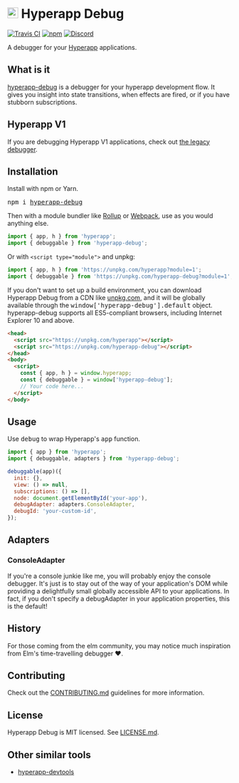 # <img height=24 src=https://cdn.rawgit.com/JorgeBucaran/f53d2c00bafcf36e84ffd862f0dc2950/raw/882f20c970ff7d61aa04d44b92fc3530fa758bc0/Hyperapp.svg> Hyperapp Debug

[![Travis CI](https://img.shields.io/travis/mrozbarry/hyperapp-debug.svg)](https://travis-ci.org/mrozbarry/hyperapp-debug)
[![npm](https://img.shields.io/npm/v/hyperapp-debug.svg)](https://www.npmjs.com/package/hyperapp-debug)
[![Discord](https://img.shields.io/discord/804672552348680192)](https://discord.gg/QxY8SEVBsz)

A debugger for your [Hyperapp](https://github.com/hyperapp/hyperapp) applications.

## What is it

[hyperapp-debug](https://github.com/mrozbarry/hyperapp-debug) is a debugger for your hyperapp development flow.
It gives you insight into state transitions, when effects are fired, or if you have stubborn subscriptions.

## Hyperapp V1

If you are debugging Hyperapp V1 applications, check out [the legacy debugger](https://github.com/mrozbarry/hyperapp-debug/tree/hyperapp-v1-debugger).

## Installation

Install with npm or Yarn.

<pre>
npm i <a href=https://www.npmjs.com/package/hyperapp-debug>hyperapp-debug</a>
</pre>

Then with a module bundler like [Rollup](https://rollupjs.org) or [Webpack](https://webpack.js.org), use as you would anything else.

```js
import { app, h } from 'hyperapp';
import { debuggable } from 'hyperapp-debug';
```

Or with `<script type="module">` and unpkg:

```js
import { app, h } from 'https://unpkg.com/hyperapp?module=1';
import { debuggable } from 'https://unpkg.com/hyperapp-debug?module=1';
```

If you don't want to set up a build environment, you can download Hyperapp Debug from a CDN like [unpkg.com](https://unpkg.com/hyperapp-debug), and it will be globally available through the <samp>window['hyperapp-debug'].default</samp> object.
hyperapp-debug supports all ES5-compliant browsers, including Internet Explorer 10 and above.

```html
<head>
  <script src="https://unpkg.com/hyperapp"></script>
  <script src="https://unpkg.com/hyperapp-debug"></script>
</head>
<body>
  <script>
    const { app, h } = window.hyperapp;
    const { debuggable } = window['hyperapp-debug'];
    // Your code here...
  </script>
</body>
```

## Usage

Use <samp>debug</samp> to wrap Hyperapp's <samp>app</samp> function.

```js
import { app } from 'hyperapp';
import { debuggable, adapters } from 'hyperapp-debug';

debuggable(app)({
  init: {},
  view: () => null,
  subscriptions: () => [],
  node: document.getElementById('your-app'),
  debugAdapter: adapters.ConsoleAdapter,
  debugId: 'your-custom-id',
});
```

## Adapters

### ConsoleAdapter

If you're a console junkie like me, you will probably enjoy the console debugger.
It's just is to stay out of the way of your application's DOM while providing a delightfully small globally accessible API to your applications.
In fact, if you don't specify a debugAdapter in your application properties, this is the default!

## History

For those coming from the elm community, you may notice much inspiration from Elm's time-travelling debugger :heart:.

## Contributing

Check out the [CONTRIBUTING.md](./CONTRIBUTING.md) guidelines for more information.

## License

Hyperapp Debug is MIT licensed. See [LICENSE.md](LICENSE.md).

## Other similar tools

 - [hyperapp-devtools](https://github.com/hyperstart/hyperapp-devtools)
